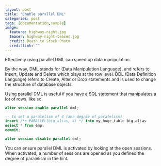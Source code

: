 ```yaml
---
layout: post
title: "Enable parallel DML"
categories: post
tags: [documentation,sample]
image:
  feature: highway-night.jpg
  teaser: highway-night-teaser.jpg
  credit: Death to Stock Photo
  creditlink: ""
---
```

Effectively using parallel DML can speed up data manipulation.

By the way, DML stands for (Data Manipulation Language), and refers to Insert, Update and Delete which plays at the row level. DDL (Data Definition Language) refers to Create, Alter or Drop statements and is used to change the structure of database objects.

Using parallel DML is useful if you have a SQL statement that manipulates a lot of rows, like so:

``` SQL
alter session enable parallel dml;

-- to set a paralelism of 4 (aka degree of paralelism)
insert /*+ PARALLEL(big_alias, 4) */ into my_huge_table big_alias
select * from emp;
commit;

alter session disable parallel dml;
```

You can ensure parallel DML is activated by looking at the open sessions. When activated, a number of sessions are opened as you defined the degree of paralelism in the hint.
